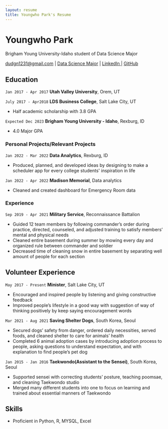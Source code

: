 ```yaml
---
layout: resume
title: Youngwho Park's Resume
---
```

# Youngwho Park
Brigham Young University-Idaho student of Data Science Major  

<div id="webaddress">
<a href="dudgn1231@gmail.com">dudgn1231@gmail.com</a>
| <a href="https://byuidatascience.github.io/development.html">Data Science Major</a> | <a href = "https://www.linkedin.com/in/youngwho-park-0b08bb234/"> LinkedIn </a> | <a href = "https://github.com/whoorayoung/Park_resume">GitHub </a>
</div>

<!-- https://www.monique.tech/the-art-of-markdown -->


## Education

`Jan 2017 - Apr 2017`
__Utah Valley University__, Orem, UT

`July 2017 - Apr2018`
__LDS Business College__, Salt Lake City, UT

- Half academic scholarship with 3.8 GPA

`Expected Dec 2023`
__Brigham Young University - Idaho__, Rexburg, ID

- 4.0 Major GPA


### Personal Projects/Relevant Projects

`Jan 2022 - Mar 2022`
__Data Analytics__, Rexburg, ID
- Produced, planned, and developed ideas by designing to make a scheduler app for every college students' inspiration in life

`Jan 2022 - Apr 2022`
__Madison Memorial__, Data analytics
- Cleaned and created dashboard for Emergency Room data

### Experience

`Sep 2019 - Apr 2021`
__Military Service__, Reconnaissance Battalion

- Guided 12 team members by following commander’s order during practice, directed, counseled, and adjusted training to satisfy members’ mental and physical needs 
- Cleaned entire basement during summer by mowing every day and organized rule between commander and soldier
- Decreased time of cleaning snow in entire basement by separating well amount of people for each section

## Volunteer Experience

`May 2017 - Present`
__Minister__, Salt Lake City, UT
- Encouraged and inspired people by listening and giving constructive feedback 
- Improved people’s lifestyle in a good way with suggestion of way of thinking positively by keep saying encouragement words

`Mar 2021 - Aug 2021`
__Saving Shelter Dogs__, South Korea, Seoul
- Secured dogs’ safety from danger, ordered daily necessities, served foods, and cleaned shelter to care for animals’ health
- Completed 6 animal adoption cases by introducing adoption process to people, asking questions to understand expectation, and with explanation to find people’s pet dog


`Jan 2015 - Jan 2016`
__Taekwondo(Assistant to the Sensei)__, South Korea, Seoul
- Supported sensei with correcting students’ posture, teaching poomsae, and cleaning Taekwondo studio 
- Merged many different students into one to focus on learning and trained about essential manners of Taekwondo

## Skills
- Proficient in Python, R, MYSQL, Excel


<!-- ### Footer

Last updated: March 2022 -->


